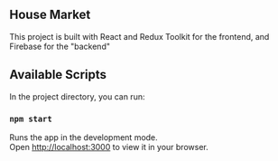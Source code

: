 ## House Market

This project is built with React and Redux Toolkit for the frontend, and Firebase for the "backend"

## Available Scripts

In the project directory, you can run:

### `npm start`

Runs the app in the development mode.\
Open [http://localhost:3000](http://localhost:3000) to view it in your browser.
